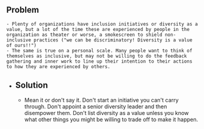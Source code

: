 ## Problem
	- Plenty of organizations have inclusion initiatives or diversity as a value, but a lot of the time these are experienced by people in the organization as theater or worse, a smokescreen to shield non-inclusive practices ("we can be discriminatory! Diversity is a value of ours!!")
	- The same is true on a personal scale. Many people want to think of themselves as inclusive, but may not be willing to do the feedback gathering and inner work to line up their intention to their actions to how they are experienced by others.
- ## Solution
	- Mean it or don't say it. Don't start an initiative you can't carry through. Don't appoint a senior diversity leader and then disempower them. Don't list diversity as a value unless you know what other things you might be willing to trade off to make it happen.